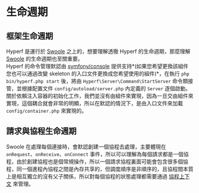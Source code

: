 # 生命週期

## 框架生命週期

Hyperf 是運行於 [Swoole](http://github.com/swoole/swoole-src) 之上的，想要理解透徹 Hyperf 的生命週期，那麼理解 [Swoole](http://github.com/swoole/swoole-src) 的生命週期也至關重要。   
Hyperf 的命令管理默認由 [symfony/console](https://github.com/symfony/console) 提供支持*(如果您希望更換該組件您也可以通過改變 skeleton 的入口文件更換成您希望使用的組件)*，在執行 `php bin/hyperf.php start` 後，將由 `Hyperf\Server\Command\StartServer` 命令類接管，並根據配置文件 `config/autoload/server.php` 內定義的 `Server` 逐個啟動。   
關於依賴注入容器的初始化工作，我們並沒有由組件來實現，因為一旦交由組件來實現，這個耦合就會非常的明顯，所以在默認的情況下，是由入口文件來加載 `config/container.php` 來實現的。

## 請求與協程生命週期

Swoole 在處理每個連接時，會默認創建一個協程去處理，主要體現在 `onRequest`、`onReceive`、`onConnect` 事件，所以可以理解為每個請求都是一個協程，由於創建協程也是個常規操作，所以一個請求協程裏面可能會包含很多個協程，同一個進程內協程之間是內存共享的，但調度順序是非順序的，且協程間本質上是相互獨立的沒有父子關係，所以對每個協程的狀態處理都需要通過 [協程上下文](zh-hk/coroutine.md#協程上下文) 來管理。   

